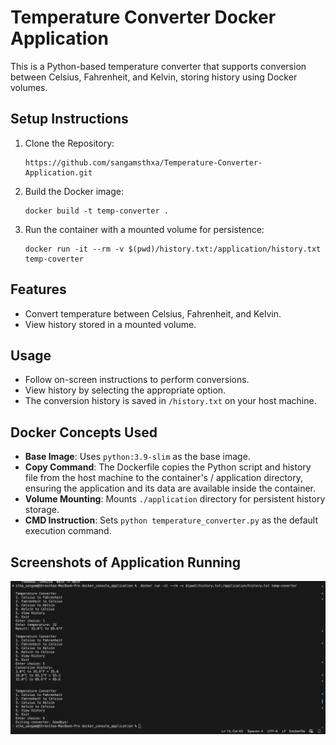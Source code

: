 # Temperature Converter Docker Application

This is a Python-based temperature converter that supports conversion between Celsius, Fahrenheit, and Kelvin, storing history using Docker volumes.

## Setup Instructions
1. Clone the Repository:
   ```
   https://github.com/sangamsthxa/Temperature-Converter-Application.git
   ```
2. Build the Docker image:
   ```
   docker build -t temp-converter .
   ```
3. Run the container with a mounted volume for persistence:
   ```
   docker run -it --rm -v $(pwd)/history.txt:/application/history.txt temp-coverter
   ```

## Features
- Convert temperature between Celsius, Fahrenheit, and Kelvin.
- View history stored in a mounted volume.

## Usage
- Follow on-screen instructions to perform conversions.
- View history by selecting the appropriate option.
- The conversion history is saved in `/history.txt` on your host machine.

## Docker Concepts Used
- **Base Image**: Uses `python:3.9-slim` as the base image.
- **Copy Command**: The Dockerfile copies the Python script and history file from the host machine to the container's /  application directory, ensuring the application and its data are available inside the container.
- **Volume Mounting**: Mounts `./application` directory for persistent history storage.
- **CMD Instruction**: Sets `python temperature_converter.py` as the default execution command.

## Screenshots of Application Running
![Temperature Converter Running](screenshots/temperature_converter.png)

```
